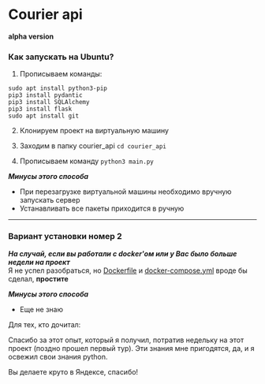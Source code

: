# Courier api
**alpha version**

### Как запускать на Ubuntu?
1) Прописываем команды:

```
sudo apt install python3-pip
pip3 install pydantic
pip3 install SQLAlchemy
pip3 install flask
sudo apt install git
```
2) Клонируем проект на виртуальную машину
3) Заходим в папку courier_api
```cd courier_api```
   
4) Прописываем команду
```python3 main.py```
   
***Минусы этого способа***
* При перезагрузке виртуальной машины необходимо вручную запускать сервер
* Устанавливать все пакеты приходится в ручную 
***
### Вариант установки номер 2
***На случай, если вы работали с docker'ом или у Вас было больше недели на проект***
</br>Я не успел разобраться, но [Dockerfile](https://github.com/qvntz/courier_api/blob/main/Dockerfile) и [docker-compose.yml](https://github.com/qvntz/courier_api/blob/main/docker-compose.yml) вроде бы сделал,
__простите__

***Минусы этого способа***
* Еще не знаю

Для тех, кто дочитал:

Спасибо за этот опыт, который я получил, потратив недельку на этот проект (поздно прошел первый тур).
Эти знания мне пригодятся, да, и я освежил свои знания python.

Вы делаете круто в Яндексе, спасибо!